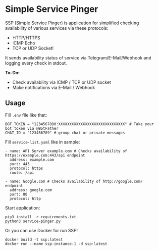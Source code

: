 # Simple Service Pinger

SSP (Simple Service Pinger) is application for simplified checking availability of various services via these protocols:
* HTTP/HTTPS
* ICMP Echo
* TCP or UDP Socket!

It sends availability status of service via Telegram/E-Mail/Webhook and logging every check in stdout.

**To-Do:**
* Check availability via ICMP / TCP or UDP socket
* Make notifications via E-Mail / Webhook


## Usage

Fill `.env` file like that:

```
BOT_TOKEN = "1234567890:XXXXXXXXXXXXXXXXXXXXXXXXXXXXXX" # Take your bot token via @BotFather
CHAT_ID = "123456789" # group chat or private messages
```

Fill `service-list.yaml` like in sample:

```
- name: API Server example.com # Checks availability of https://example.com:443/api endpoint
  address: example.com
  port: 443
  protocol: https
  route: /api

- name: Google.com # Checks availability of http://google.com/ endpoint
  address: google.com
  port: 80
  protocol: http
```

Start application:

```
pip3 install -r requirements.txt
python3 service-pinger.py
```

Or you can use Docker for run SSP!
```
docker build -t ssp:latest
docker run --name ssp-instance-1 -d ssp:latest
```